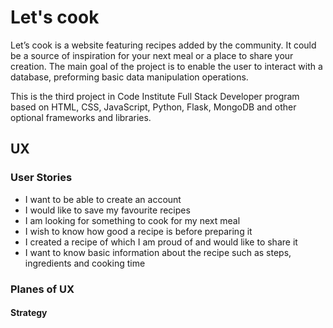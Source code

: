 # Let's cook

Let’s cook is a website featuring recipes added by the community. It could be a source of inspiration for your next meal or a place to share your creation. The main goal of the project is to enable the user to interact with a database, preforming basic data manipulation operations.

This is the third project in Code Institute Full Stack Developer program based on HTML, CSS, JavaScript, Python, Flask, MongoDB and other optional frameworks and libraries.


## UX

### User Stories
- I want to be able to create an account
- I would like to save my favourite recipes
- I am looking for something to cook for my next meal
- I wish to know how good a recipe is before preparing it
- I created a recipe of which I am proud of and would like to share it
- I want to know basic information about the recipe such as steps, ingredients and cooking time

### Planes of UX

#### Strategy

